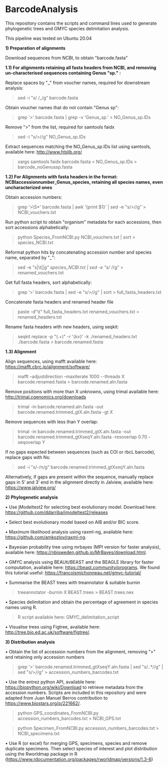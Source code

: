 # BarcodeAnalysis

This repository contains the scripts and command lines used to generate phylogenetic trees and GMYC species delimitation analysis.

This pipeline was tested on Ubuntu 20.04

**1) Preparation of alignments**

Download sequences from NCBI, to obtain "barcode.fasta"

**1.1) For alignments retaining all fasta headers from NCBI, and removing un-characterised sequences containing Genus "sp." :**
  
Replace spaces by "_" from voucher names, required for downstream analysis:

>sed -i "s/ /_/g" barcode.fasta

Obtain voucher names that do not contain "Genus sp":

>grep '>' barcode.fasta | grep -v 'Genus_sp.' > NO_Genus_sp.IDs

Remove ">" from the list, required for samtools faidx

>sed -i "s/>//g" NO_Genus_sp.IDs

Extract sequences matching the NO_Genus_sp.IDs list using samtools, available here: http://www.htslib.org/

>xargs samtools faidx barcode.fasta < NO_Genus_sp.IDs > barcode_noGenussp.fasta

**1.2) For Alignments with fasta headers in the format: NCBIaccessionnumber_Genus_species, retaining all species names, even uncharacterized ones**
 
Obtain accession numbers:

>grep '>\S*' barcode.fasta | awk '{print $1}' | sed -e "s/>//g" > NCBI_vouchers.txt
 
Run python script to obtain "organism" metadata for each accessions, then sort accessions alphabetically:

>python Species_FromNCBI.py NCBI_vouchers.txt | sort > species_NCBI.txt

Reformat python hits by concatenating accession number and species name, separated by "_":

>sed -e "s|\t|_|g" species_NCBI.txt | sed -e "s/ /_/g" > renamed_vouchers.txt

Get full fasta headers, sort alphabetically:

>grep '>' barcode.fasta | sed -e "s/>//g" | sort > full_fasta_headers.txt

Concatenate fasta headers and renamed header file

>paste -d"\t" full_fasta_headers.txt renamed_vouchers.txt > renamed_headers.txt

Rename fasta headers with new headers, using seqkit:

>seqkit replace -p "(.+)" -r '{kv}' -k ./renamed_headers.txt ./barcode.fasta > barcode.renamed.fasta

**1.3) Alignment**

Align sequences, using mafft available here: https://mafft.cbrc.jp/alignment/software/

>mafft –adjustdirection –maxiterate 1000 --threads X barcode.renamed.fasta > barcode.renamed.aln.fasta

Remove positions with more than X unknowns, using trimal available here: http://trimal.cgenomics.org/downloads

>trimal -in barcode.renamed.aln.fasta -out barcode.renamed.trimmed_gtX.aln.fasta -gt X

Remove sequences with less than Y overlap:

>trimal -in barcode.renamed.trimmed_gtX.aln.fasta -out barcode.renamed.trimmed_gtXseqY.aln.fasta -resoverlap 0.70 -seqoverlap Y 

If no gaps expected between sequences (such as COI or rbcL barcode), replace gaps with Ns:

>sed -i "s/-/n/g" barcode.renamed.trimmed_gtXseqY.aln.fasta

Alternatively, if gaps are present within the sequence, manually replace gaps in 5’ and 3’ end in the alignment directly in Jalview, available here: https://www.jalview.org/

**2) Phylogenetic analysis**

•	Use jModeltest2 for selecting best evolutionary model. Download here: https://github.com/ddarriba/jmodeltest2/releases

•	Select best evolutionary model based on AIB and/or BIC score.

•	Maximum likelihood analysis using raxml-ng, available here: https://github.com/amkozlov/raxml-ng.

•	Bayesian probability tree using mrbayes (MPI version for faster analysis), available here: https://nbisweden.github.io/MrBayes/download.html.

•	GMYC analysis using BEAUti/BEAST and the BEAGLE library for faster computation, available here: https://beast.community/programs. We found this tutorial useful: https://francoismichonneau.net/gmyc-tutorial/

•	Summarise the BEAST trees with treannotator & suitable burnin

> treeannotator -burnin X BEAST.trees > BEAST.trees.nex 

•	Species delimitation and obtain the percentage of agreement in species names using R.

>R script available here: GMYC_delimitation_script

•	Visualise trees using Figtree, available here: http://tree.bio.ed.ac.uk/software/figtree/.

**3) Distribution analysis**

•	Obtain the list of accession numbers from the alignment, removing ">" and retaining only accession numbers

>grep '>'  barcode.renamed.trimmed_gtXseqY.aln.fasta | sed "s/\..*//g" | sed "s/>//g" > accession_numbers_barcodes.txt

•	Use the entrez python API, available here: https://biopython.org/wiki/Download to retrieve metadata from the accession numbers. Scripts are included in this repository  and were adapted from Juan Manuel Berros contribution to https://www.biostars.org/p/221662/.

>python GPS_coordinates_FromNCBI.py accession_numbers_barcodes.txt > NCBI_GPS.txt

>python Specimen_FromNCBI.py accession_numbers_barcodes.txt > NCBI_specimens.txt

•	Use R (or excel) for merging GPS, specimens, species and remove duplicate specimens. Then select species of interest and plot distribution using the Rworldmap package in R (https://www.rdocumentation.org/packages/rworldmap/versions/1.3-6)
